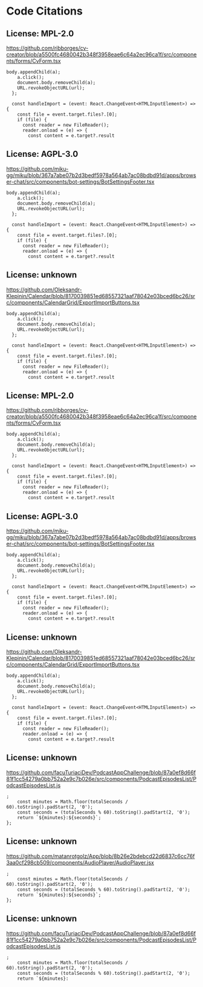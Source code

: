 # Code Citations

## License: MPL-2.0
https://github.com/ribborges/cv-creator/blob/a5500fc4680042b348f3958eae6c64a2ec96ca1f/src/components/forms/CvForm.tsx

```
body.appendChild(a);
    a.click();
    document.body.removeChild(a);
    URL.revokeObjectURL(url);
  };

  const handleImport = (event: React.ChangeEvent<HTMLInputElement>) => {
    const file = event.target.files?.[0];
    if (file) {
      const reader = new FileReader();
      reader.onload = (e) => {
        const content = e.target?.result
```


## License: AGPL-3.0
https://github.com/miku-gg/miku/blob/367a7abe07b2d3bedf5978a564ab7ac08bdbd91d/apps/browser-chat/src/components/bot-settings/BotSettingsFooter.tsx

```
body.appendChild(a);
    a.click();
    document.body.removeChild(a);
    URL.revokeObjectURL(url);
  };

  const handleImport = (event: React.ChangeEvent<HTMLInputElement>) => {
    const file = event.target.files?.[0];
    if (file) {
      const reader = new FileReader();
      reader.onload = (e) => {
        const content = e.target?.result
```


## License: unknown
https://github.com/Oleksandr-Klepinin/Calendar/blob/8170039851ed68557321aaf78042e03bced6bc26/src/components/CalendarGrid/ExportImportButtons.tsx

```
body.appendChild(a);
    a.click();
    document.body.removeChild(a);
    URL.revokeObjectURL(url);
  };

  const handleImport = (event: React.ChangeEvent<HTMLInputElement>) => {
    const file = event.target.files?.[0];
    if (file) {
      const reader = new FileReader();
      reader.onload = (e) => {
        const content = e.target?.result
```


## License: MPL-2.0
https://github.com/ribborges/cv-creator/blob/a5500fc4680042b348f3958eae6c64a2ec96ca1f/src/components/forms/CvForm.tsx

```
body.appendChild(a);
    a.click();
    document.body.removeChild(a);
    URL.revokeObjectURL(url);
  };

  const handleImport = (event: React.ChangeEvent<HTMLInputElement>) => {
    const file = event.target.files?.[0];
    if (file) {
      const reader = new FileReader();
      reader.onload = (e) => {
        const content = e.target?.result
```


## License: AGPL-3.0
https://github.com/miku-gg/miku/blob/367a7abe07b2d3bedf5978a564ab7ac08bdbd91d/apps/browser-chat/src/components/bot-settings/BotSettingsFooter.tsx

```
body.appendChild(a);
    a.click();
    document.body.removeChild(a);
    URL.revokeObjectURL(url);
  };

  const handleImport = (event: React.ChangeEvent<HTMLInputElement>) => {
    const file = event.target.files?.[0];
    if (file) {
      const reader = new FileReader();
      reader.onload = (e) => {
        const content = e.target?.result
```


## License: unknown
https://github.com/Oleksandr-Klepinin/Calendar/blob/8170039851ed68557321aaf78042e03bced6bc26/src/components/CalendarGrid/ExportImportButtons.tsx

```
body.appendChild(a);
    a.click();
    document.body.removeChild(a);
    URL.revokeObjectURL(url);
  };

  const handleImport = (event: React.ChangeEvent<HTMLInputElement>) => {
    const file = event.target.files?.[0];
    if (file) {
      const reader = new FileReader();
      reader.onload = (e) => {
        const content = e.target?.result
```


## License: unknown
https://github.com/facuTuriaciDev/PodcastAppChallenge/blob/87a0ef8d66f81f1cc54279a0bb752a2e9c7b026e/src/components/PodcastEpisodesList/PodcastEpisodesList.js

```
;
    const minutes = Math.floor(totalSeconds / 60).toString().padStart(2, '0');
    const seconds = (totalSeconds % 60).toString().padStart(2, '0');
    return `${minutes}:${seconds}`;
};
```


## License: unknown
https://github.com/matanrotgolz/App/blob/8b26e2bdebcd22d6837c6cc76f3aa0cf298cb509/components/AudioPlayer/AudioPlayer.jsx

```
;
    const minutes = Math.floor(totalSeconds / 60).toString().padStart(2, '0');
    const seconds = (totalSeconds % 60).toString().padStart(2, '0');
    return `${minutes}:${seconds}`;
};
```


## License: unknown
https://github.com/facuTuriaciDev/PodcastAppChallenge/blob/87a0ef8d66f81f1cc54279a0bb752a2e9c7b026e/src/components/PodcastEpisodesList/PodcastEpisodesList.js

```
;
    const minutes = Math.floor(totalSeconds / 60).toString().padStart(2, '0');
    const seconds = (totalSeconds % 60).toString().padStart(2, '0');
    return `${minutes}:
```

